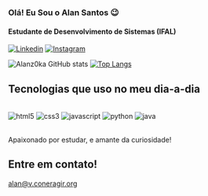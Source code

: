 
### Olá! Eu Sou o Alan Santos 😉
#### Estudante de Desenvolvimento de Sistemas (IFAL)

[![Linkedin](https://img.shields.io/badge/LinkedIn-0077B5?style=for-the-badge&logo=linkedin&logoColor=white
)](www.linkedin.com/in/josealandeaquinosantos)
[![Instagram](https://img.shields.io/badge/Instagram-E4405F?style=for-the-badge&logo=instagram&logoColor=white
)](https://www.instagram.com/alan.dev1/)

![Alanz0ka GitHub stats](https://github-readme-stats.vercel.app/api?username=Alanz0ka&show_icons=true&theme=dracula)
[![Top Langs](https://github-readme-stats.vercel.app/api/top-langs/?username=Alanz0ka&theme=dracula)](https://github.com/Alanz0ka/github-readme-stats)

## Tecnologias que uso no meu dia-a-dia
<div style="display: inline_block"><br/>
    <img aling="center" alt="html5" src="https://img.shields.io/badge/HTML5-E34F26?style=for-the-badge&logo=html5&logoColor=white
">
    <img aling="center" alt="css3" src="https://img.shields.io/badge/CSS3-1572B6?style=for-the-badge&logo=css3&logoColor=white
">
    <img aling="center" alt="javascript" src="https://img.shields.io/badge/JavaScript-F7DF1E?style=for-the-badge&logo=javascript&logoColor=black
">
    <img aling="center" alt="python" src="https://img.shields.io/badge/Python-14354C?style=for-the-badge&logo=python&logoColor=white
">
    <img aling="center" alt="java" src="https://img.shields.io/badge/Java-ED8B00?style=for-the-badge&logo=java&logoColor=white
">
</div><br/>

Apaixonado por estudar, e amante da curiosidade!

## Entre em contato!
alan@v.coneragir.org
